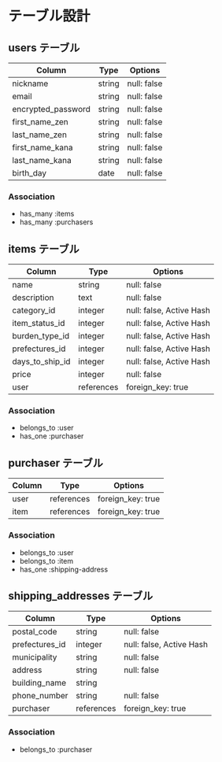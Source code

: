 # テーブル設計

## users テーブル

| Column             | Type   | Options     |
| ------------------ | ------ | ----------- |
| nickname           | string | null: false |
| email              | string | null: false |
| encrypted_password | string | null: false |
| first_name_zen     | string | null: false |
| last_name_zen      | string | null: false |
| first_name_kana    | string | null: false |
| last_name_kana     | string | null: false |
| birth_day          | date   | null: false |

### Association

- has_many :items
- has_many :purchasers

## items テーブル

| Column          | Type      |  Options                 |
| --------------- | --------  | ------------------------ |
| name            | string    | null: false              |
| description     | text      | null: false              |
| category_id     | integer   | null: false, Active Hash |
| item_status_id  | integer   | null: false, Active Hash |
| burden_type_id  | integer   | null: false, Active Hash |
| prefectures_id| integer   | null: false, Active Hash |
| days_to_ship_id | integer   | null: false, Active Hash |
| price           | integer   | null: false              |   
| user            | references| foreign_key: true        |

### Association

- belongs_to :user
- has_one :purchaser

## purchaser テーブル

| Column          | Type       |  Options                 |
| --------------- | ---------  | ------------------------ |
| user            | references | foreign_key: true        |
| item            | references | foreign_key: true        |

### Association

- belongs_to :user
- belongs_to :item
- has_one :shipping-address

## shipping_addresses テーブル

| Column            | Type       |  Options                 |
| ----------------- | ---------  | ------------------------ |
| postal_code       | string     | null: false              |
| prefectures_id    | integer    | null: false, Active Hash |
| municipality      | string     | null: false              |
| address           | string     | null: false              |
| building_name     | string     |                          |
| phone_number      | string     | null: false              |
| purchaser         | references | foreign_key: true        |

### Association

- belongs_to :purchaser
